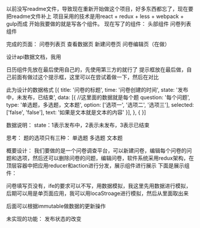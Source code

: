 以前没写readme文件，导致现在重新开始做这个项目，好多东西都忘了，现在要把readme文件补上
项目采用的技术是用react + redux + less + webpack + gulp而成
开始我要做的就是写各个组件。
现在写了的组件： 
头部组件
问卷列表组件

完成的页面：
问卷列表页
查看数据页
新建问卷页
问卷编辑页（在做）

设计api数据文档，我用 

日历组件先放在最后使用自己的，先使用第三方的就行了
提示框放在最后做，自己前面有做过这个提示框，这里可以在尝试着做一下，然后在对比


此为设计的数据格式
[{
	title: '问卷的标题',
	time: '问卷创建的时间',
	state: '发布中，未发布，已结束',
	data: [{ 
	    //这里面的数据就是每个题
		question: '每个问题',
		type: '单选题，多选题，文本题',
		option: ['选项一', '选项二', '选项三'],
		selected: ['false', 'false'],
		text: '如果是文本就是文本的内容'
	}],
},
{
}]


数据说明：
state：1表示发布中，2表示未发布，3表示已结束



思考：
题的选项只有三种： 单选题   多选题  文本题


概要设计： 我们要做的是一个问卷调查平台，可以新建问卷，编辑每个问卷的问题和选项，然后还可以删除问卷的问题，编辑问卷，软件系统采用redux架构，在顶层容器中把应用reducer和action进行分发，展示组件进行展示
下面是展示组件：



问卷填写页没有，ife的要求可以不写，用数据模拟，我这里先用数据进行模拟，后期可以用是单页面应用，我可以用locaStroage进行模拟，然后从里面取出来

后面可以根据immutable做数据的更新操作

未实现的功能：
发布状态的改变